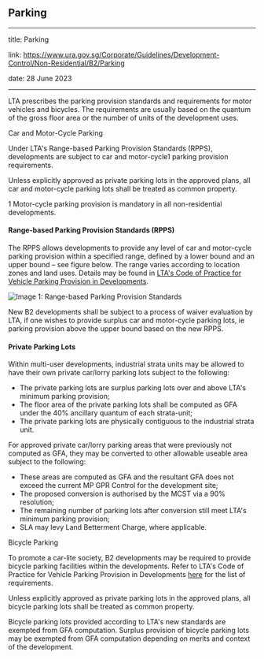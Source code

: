 ## Parking
---
title: Parking

link: https://www.ura.gov.sg/Corporate/Guidelines/Development-Control/Non-Residential/B2/Parking

date: 28 June 2023

---


LTA prescribes the parking provision standards and requirements for motor vehicles and bicycles. The requirements are usually based on the quantum of the gross floor area or the number of units of the development uses.

Car and Motor-Cycle Parking

Under LTA's Range-based Parking Provision Standards (RPPS), developments are subject to car and motor-cycle1 parking provision requirements.

Unless explicitly approved as private parking lots in the approved plans, all car and motor-cycle parking lots shall be treated as common property.

1 Motor-cycle parking provision is mandatory in all non-residential developments.

#### Range-based Parking Provision Standards (RPPS)

The RPPS allows developments to provide any level of car and motor-cycle parking provision within a specified range, defined by a lower bound and an upper bound – see figure below. The range varies according to location zones and land uses. Details may be found in [LTA's Code of Practice for Vehicle Parking Provision in Developments](https://www.lta.gov.sg/content/ltagov/en/industry_innovations/industry_matters/development_construction_resources/vehicle_parking/requirements_for_vehicle_parking_proposals.html).

![Image 1: Range-based Parking Provision Standards](https://www.ura.gov.sg/-/media/Corporate/Guidelines/Development-control/Industrial/Range_Based_Car_Parking_Standard.jpg?h=100%25&w=100%25)



New B2 developments shall be subject to a process of waiver evaluation by LTA, if one wishes to provide surplus car and motor-cycle parking lots, ie parking provision above the upper bound based on the new RPPS.

#### Private Parking Lots

Within multi-user developments, industrial strata units may be allowed to have their own private car/lorry parking lots subject to the following:

-   The private parking lots are surplus parking lots over and above LTA's minimum parking provision;
-   The floor area of the private parking lots shall be computed as GFA under the 40% ancillary quantum of each strata-unit;
-   The private parking lots are physically contiguous to the industrial strata unit.

For approved private car/lorry parking areas that were previously not computed as GFA, they may be converted to other allowable useable area subject to the following:

-   These areas are computed as GFA and the resultant GFA does not exceed the current MP GPR Control for the development site;
-   The proposed conversion is authorised by the MCST via a 90% resolution;
-   The remaining number of parking lots after conversion still meet LTA's minimum parking provision;
-   SLA may levy Land Betterment Charge, where applicable.

Bicycle Parking

To promote a car-lite society, B2 developments may be required to provide bicycle parking facilities within the developments. Refer to LTA's Code of Practice for Vehicle Parking Provision in Developments [here](https://www.lta.gov.sg/content/ltagov/en/industry_innovations/industry_matters/development_construction_resources/vehicle_parking/requirements_for_vehicle_parking_proposals.html) for the list of requirements.

Unless explicitly approved as private parking lots in the approved plans, all bicycle parking lots shall be treated as common property.

Bicycle parking lots provided according to LTA's new standards are exempted from GFA computation. Surplus provision of bicycle parking lots may be exempted from GFA computation depending on merits and context of the development.



